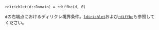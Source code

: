 ```
rdirichlet(d::Domain) = rdiffbc(d, 0)
```

`d`の右端点におけるディリクレ境界条件。[`ldirichlet`](@ref)および[`rdiffbc`](@ref)も参照してください。
